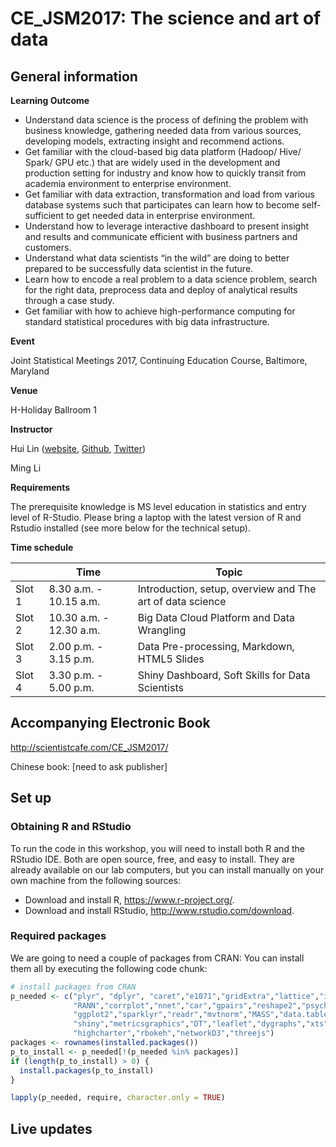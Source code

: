 # CE_JSM2017: The science and art of data


## General information

**Learning Outcome**

- Understand data science is the process of defining the problem with business knowledge, gathering needed data from various sources, developing models, extracting insight and recommend actions.
- Get familiar with the cloud-based big data platform (Hadoop/ Hive/ Spark/ GPU etc.) that are widely used in the development and production setting for industry and know how to quickly transit from academia environment to enterprise environment.
- Get familiar with data extraction, transformation and load from various database systems such that participates can learn how to become self- sufficient to get needed data in enterprise environment.
- Understand how to leverage interactive dashboard to present insight and results and communicate efficient with business partners and customers.
- Understand what data scientists “in the wild” are doing to better prepared to be successfully data scientist in the future.
- Learn how to encode a real problem to a data science problem, search for the right data, preprocess data and deploy of analytical results through a case study.
- Get familiar with how to achieve high-performance computing for standard statistical procedures with big data infrastructure.

**Event**

Joint Statistical Meetings 2017, Continuing Education Course, Baltimore, Maryland

**Venue**

H-Holiday Ballroom 1

**Instructor** 

Hui Lin ([website](http://scientistcafe.com), [Github](https://github.com/happyrabbit), [Twitter](https://twitter.com/gossip_rabbit))

Ming Li 

**Requirements**

The prerequisite knowledge is MS level education in statistics and entry level of R-Studio.
Please bring a laptop with the latest version of R and Rstudio installed (see more below for the technical setup). 

**Time schedule**

|  | Time | Topic |
|--------|-------------------------|---------------------------------------------------------|
| Slot 1 | 8.30 a.m. - 10.15 a.m. | Introduction, setup, overview and The art of data science |
| Slot 2 | 10.30 a.m. - 12.30 a.m. | Big Data Cloud Platform and Data Wrangling |
| Slot 3 | 2.00 p.m. - 3.15 p.m. | Data Pre-processing, Markdown, HTML5 Slides|
| Slot 4 | 3.30 p.m. - 5.00 p.m. | Shiny Dashboard, Soft Skills for Data Scientists|


## Accompanying Electronic Book

http://scientistcafe.com/CE_JSM2017/

Chinese book: [need to ask publisher]

## Set up

### Obtaining R and RStudio

To run the code in this workshop, you will need to install both
R and the RStudio IDE. Both are open source, free, and easy to install.
They are already available on our lab computers, but you can install
manually on your own machine from the following sources:

- Download and install R, <https://www.r-project.org/>.
- Download and install RStudio, <http://www.rstudio.com/download>.

### Required packages

We are going to need a couple of packages from CRAN: You can install them all by executing the following code chunk:


```r
# install packages from CRAN
p_needed <- c("plyr", "dplyr", "caret","e1071","gridExtra","lattice","imputeMissings",
              "RANN","corrplot","nnet","car","gpairs","reshape2","psych","tidyr",
              "ggplot2","sparklyr","readr","mvtnorm","MASS","data.table","magrittr",
              "shiny","metricsgraphics","DT","leaflet","dygraphs","xts","lubridate",
              "highcharter","rbokeh","networkD3","threejs")
packages <- rownames(installed.packages())
p_to_install <- p_needed[!(p_needed %in% packages)]
if (length(p_to_install) > 0) {
  install.packages(p_to_install)
}

lapply(p_needed, require, character.only = TRUE)
```


## Live updates

